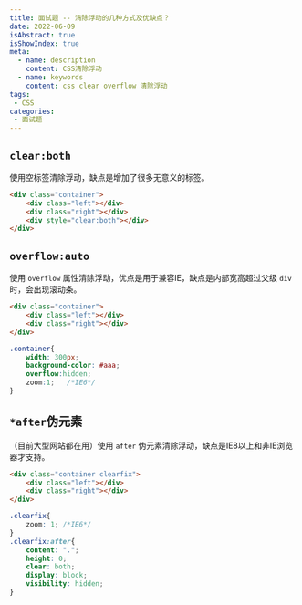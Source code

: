 ```yaml
---
title: 面试题 -- 清除浮动的几种方式及优缺点？
date: 2022-06-09
isAbstract: true
isShowIndex: true
meta:
  - name: description
    content: CSS清除浮动
  - name: keywords
    content: css clear overflow 清除浮动
tags:
 - CSS
categories:
 - 面试题
---
```


## **`clear:both`**

使用空标签清除浮动，缺点是增加了很多无意义的标签。

``` html
<div class="container">
    <div class="left"></div>
    <div class="right"></div>
    <div style="clear:both"></div>
</div>
```

<!-- more -->

## **`overflow:auto`**

使用 `overflow` 属性清除浮动，优点是用于兼容IE，缺点是内部宽高超过父级 `div` 时，会出现滚动条。

``` html
<div class="container">
    <div class="left"></div>
    <div class="right"></div>
</div>
```

``` css
.container{
    width: 300px;
    background-color: #aaa;
    overflow:hidden;
    zoom:1;   /*IE6*/
}
```

## **`*after`伪元素**

（目前大型网站都在用）使用 `after` 伪元素清除浮动，缺点是IE8以上和非IE浏览器才支持。

``` html
<div class="container clearfix">
    <div class="left"></div>
    <div class="right"></div>
</div>
```

``` css
.clearfix{
    zoom: 1; /*IE6*/
}
.clearfix:after{
    content: ".";
    height: 0;
    clear: both;
    display: block;
    visibility: hidden;
}
```